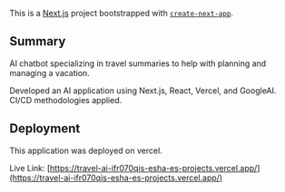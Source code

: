 This is a [Next.js](https://nextjs.org/) project bootstrapped with [`create-next-app`](https://github.com/vercel/next.js/tree/canary/packages/create-next-app).

## Summary

AI chatbot specializing in travel summaries to help with planning and managing a vacation.

Developed an AI application using Next.js, React, Vercel, and GoogleAI. CI/CD methodologies applied.

## Deployment

This application was deployed on vercel.

Live Link: [https://travel-ai-ifr070qis-esha-es-projects.vercel.app/](https://travel-ai-ifr070qis-esha-es-projects.vercel.app/)